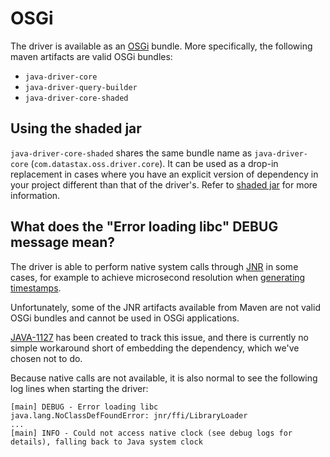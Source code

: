 # OSGi

The driver is available as an [OSGi] bundle.  More specifically, the following maven artifacts are valid OSGi bundles:

- `java-driver-core`
- `java-driver-query-builder`
- `java-driver-core-shaded`

## Using the shaded jar

`java-driver-core-shaded` shares the same bundle name as `java-driver-core` (`com.datastax.oss.driver.core`).  It can
be used as a drop-in replacement in cases where you have an explicit version of dependency in your project different
than that of the driver's.  Refer to [shaded jar](../core/shaded_jar/) for more information.

## What does the "Error loading libc" DEBUG message mean?

The driver is able to perform native system calls through [JNR] in some cases, for example to achieve microsecond
resolution when [generating timestamps](../core/query_timestamps/).

Unfortunately, some of the JNR artifacts available from Maven are not valid OSGi bundles and cannot be used in
OSGi applications.

[JAVA-1127] has been created to track this issue, and there is currently no simple workaround short of embedding
the dependency, which we've chosen not to do.

Because native calls are not available, it is also normal to see the following log lines when starting the driver:

    [main] DEBUG - Error loading libc
    java.lang.NoClassDefFoundError: jnr/ffi/LibraryLoader
    ...
    [main] INFO - Could not access native clock (see debug logs for details), falling back to Java system clock


[OSGi]:https://www.osgi.org
[JNR]: https://github.com/jnr/jnr-ffi
[JAVA-1127]:https://datastax-oss.atlassian.net/browse/JAVA-1127